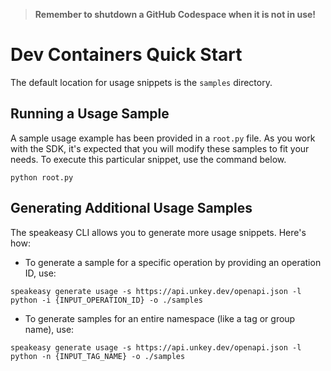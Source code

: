 
> **Remember to shutdown a GitHub Codespace when it is not in use!**

# Dev Containers Quick Start

The default location for usage snippets is the `samples` directory.

## Running a Usage Sample

A sample usage example has been provided in a `root.py` file. As you work with the SDK, it's expected that you will modify these samples to fit your needs. To execute this particular snippet, use the command below.

```
python root.py
```

## Generating Additional Usage Samples

The speakeasy CLI allows you to generate more usage snippets. Here's how:

- To generate a sample for a specific operation by providing an operation ID, use:

```
speakeasy generate usage -s https://api.unkey.dev/openapi.json -l python -i {INPUT_OPERATION_ID} -o ./samples
```

- To generate samples for an entire namespace (like a tag or group name), use:

```
speakeasy generate usage -s https://api.unkey.dev/openapi.json -l python -n {INPUT_TAG_NAME} -o ./samples
```
